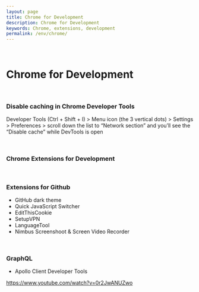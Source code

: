 ```yaml
---
layout: page
title: Chrome for Development
description: Chrome for Development
keywords: Chrome, extensions, development
permalink: /env/chrome/
---
```


<br/>

# Chrome for Development

<br/>

### Disable caching in Chrome Developer Tools

Developer Tools (Ctrl + Shift + I) > Menu icon (the 3 vertical dots) > Settings > Preferences > scroll down the list to “Network section” and you’ll see the “Disable cache” while DevTools is open

<br/>

### Chrome Extensions for Development

<br/>

### Extensions for Github

- GitHub dark theme
- Quick JavaScript Switcher
- EditThisCookie
- SetupVPN
- LanguageTool
- Nimbus Screenshoot & Screen Video Recorder

<br/>

### GraphQL

- Apollo Client Developer Tools

<!--

- Enchanced GitHub
- File icon for Github and Gitlab
- Octolinker
- Sourcegraph

-->

<!--

- Octotree

-->

https://www.youtube.com/watch?v=0r2JwANUZwo
